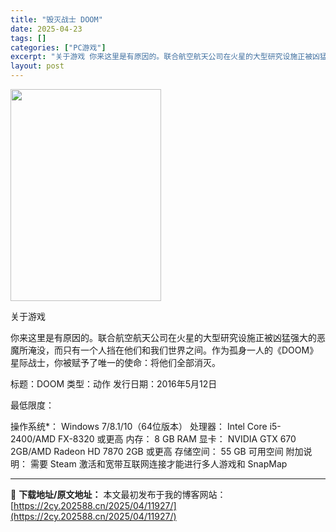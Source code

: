 ```yaml
---
title: "毁灭战士 DOOM"
date: 2025-04-23
tags: []
categories: ["PC游戏"]
excerpt: "关于游戏 你来这里是有原因的。联合航空航天公司在火星的大型研究设施正被凶猛强大的恶魔所淹没，而只有一个人挡在他们和我们世界之间。作为孤身一人的《DOOM》星际战士，你被赋予了唯一的使命：将他们全部消灭。 标题：DOOM 类型：动作 发行日期：2016年5月12日 最低限度： 操作系统*： Windo&hellip;"
layout: post
---
```


<img class="aligncenter size-full wp-image-11921" src="https://2cy.202588.cn/wp-content/uploads/2025/04/2025042310552827.webp" alt="" width="241" height="339" />

关于游戏

你来这里是有原因的。联合航空航天公司在火星的大型研究设施正被凶猛强大的恶魔所淹没，而只有一个人挡在他们和我们世界之间。作为孤身一人的《DOOM》星际战士，你被赋予了唯一的使命：将他们全部消灭。

标题：DOOM
类型：动作
发行日期：2016年5月12日

最低限度：

操作系统*： Windows 7/8.1/10（64位版本）
处理器： Intel Core i5-2400/AMD FX-8320 或更高
内存： 8 GB RAM
显卡： NVIDIA GTX 670 2GB/AMD Radeon HD 7870 2GB 或更高
存储空间： 55 GB 可用空间
附加说明： 需要 Steam 激活和宽带互联网连接才能进行多人游戏和 SnapMap

---
📖 **下载地址/原文地址：** 本文最初发布于我的博客网站：[https://2cy.202588.cn/2025/04/11927/](https://2cy.202588.cn/2025/04/11927/)
